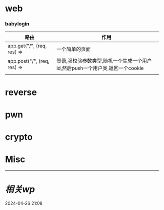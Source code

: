 # web
### babylogin

| 路由 | 作用 |
| ---- | ---- |
| app.get("/", (req, res) => | 一个简单的页面 |
| app.post("/", (req, res) => | 登录,强校验参数类型,随机一个生成一个用户id,然后push一个用户类,返回一个cookie |
|  |  |


# reverse

# pwn

# crypto

# Misc


---
# *相关wp*




2024-04-26   21:08